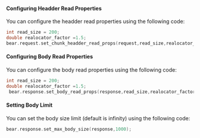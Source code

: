 

#### Configuring Headder Read Properties

You can configure the headder read properties using the following code:
```c
int read_size = 200;
double realocator_factor =1.5;
bear.request.set_chunk_headder_read_props(request,read_size,realocator_factor);
```

#### Configuring Body Read Properties

You can configure the body read properties using the following code:
```c
int read_size = 200;
double realocator_factor =1.5;
 bear.response.set_body_read_props(response,read_size,realocator_factor);
```

#### Setting Body Limit

You can set the body size limit (default is infinity) using the following code:
```c
bear.response.set_max_body_size(response,1000);
```
